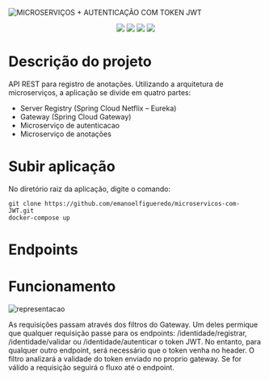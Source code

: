 ![MICROSERVIÇOS + AUTENTICAÇÃO COM TOKEN JWT](https://user-images.githubusercontent.com/121516171/229849426-ca0d2825-024f-4244-ad0d-a9ea6460220b.png)


<p align="center">
<img src="https://img.shields.io/badge/Testes-16%20sucessos%2C%200%20falhas-green?style=for-the-badge&logo=appveyor">
<img src="https://img.shields.io/badge/Spring-6DB33F?style=for-the-badge&logo=spring&logoColor=white">
<img src="https://img.shields.io/badge/MySQL-00000F?style=for-the-badge&logo=mysql&logoColor=white">
<a href="https://www.linkedin.com/in/emanoel-figuer%C3%AAdo-47063b215/"><img src="https://img.shields.io/badge/LinkedIn-0077B5?style=for-the-badge&logo=linkedin&logoColor=white"></a>
</p>

# Descrição do projeto
API REST para registro de anotações. Utilizando a arquitetura de microserviços, a aplicação se divide em quatro partes: 
- Server Registry (Spring Cloud Netflix – Eureka) 
- Gateway (Spring Cloud Gateway)
- Microserviço de autenticacao
- Microserviço de anotações

# Subir aplicação
No diretório raiz da aplicação, digite o comando:
~~~docker
git clone https://github.com/emanoelfigueredo/microservicos-com-JWT.git
docker-compose up
~~~

# Endpoints

# Funcionamento
![representacao](https://user-images.githubusercontent.com/121516171/229862718-ad7ddcc3-dbf1-47ed-9313-055eded6d17a.png)

As requisições passam através dos filtros do Gateway. Um deles permique que qualquer requisição passe para os endpoints: /identidade/registrar, /identidade/validar ou /identidade/autenticar o token JWT. No entanto, para qualquer outro endpoint, será necessário que o token venha no header. O filtro analizará a validade do token enviado no proprio gateway. Se for válido a requisição seguirá o fluxo até o endpoint.
